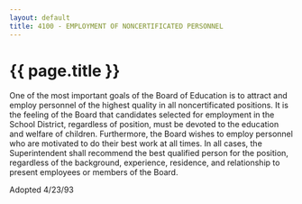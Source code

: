 ```yaml
---
layout: default
title: 4100 - EMPLOYMENT OF NONCERTIFICATED PERSONNEL
---
```


{{ page.title }}
================

One of the most important goals of the Board of Education is to attract
and employ personnel of the highest quality in all noncertificated
positions. It is the feeling of the Board that candidates selected for
employment in the School District, regardless of position, must be
devoted to the education and welfare of children. Furthermore, the Board
wishes to employ personnel who are motivated to do their best work at
all times. In all cases, the Superintendent shall recommend the best
qualified person for the position, regardless of the background,
experience, residence, and relationship to present employees or members
of the Board.

Adopted 4/23/93
